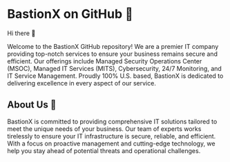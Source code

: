 # BastionX on GitHub 🚀

Hi there 👋

Welcome to the BastionX GitHub repository! We are a premier IT company providing top-notch services to ensure your business remains secure and efficient. Our offerings include Managed Security Operations Center (MSOC), Managed IT Services (MITS), Cybersecurity, 24/7 Monitoring, and IT Service Management. Proudly 100% U.S. based, BastionX is dedicated to delivering excellence in every aspect of our service.

## About Us 💼

BastionX is committed to providing comprehensive IT solutions tailored to meet the unique needs of your business. Our team of experts works tirelessly to ensure your IT infrastructure is secure, reliable, and efficient. With a focus on proactive management and cutting-edge technology, we help you stay ahead of potential threats and operational challenges.
